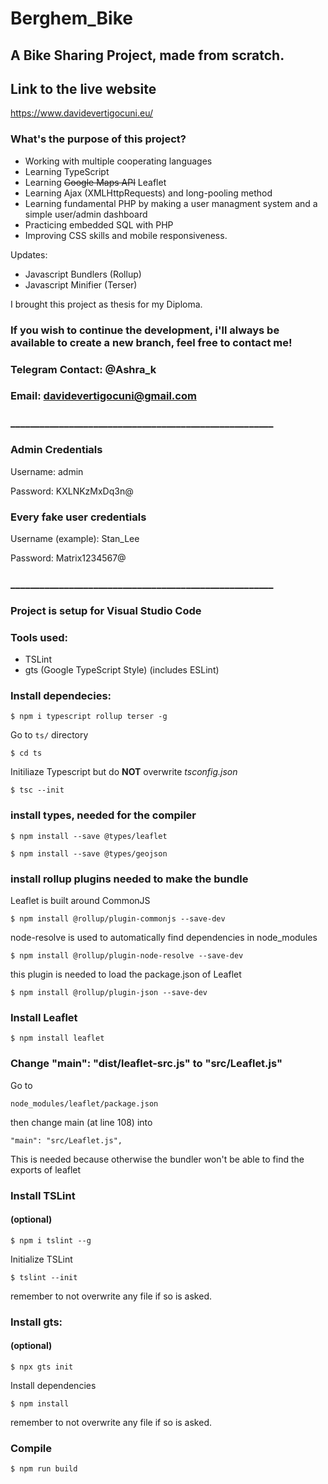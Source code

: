 # Berghem_Bike

## A Bike Sharing Project, made from scratch.

## Link to the live website

https://www.davidevertigocuni.eu/

### What's the purpose of this project?

- Working with multiple cooperating languages 
- Learning TypeScript 
- Learning ~~Google Maps API~~ Leaflet  
- Learning Ajax (XMLHttpRequests) and long-pooling method
- Learning fundamental PHP by making a user managment system and a simple user/admin dashboard
- Practicing embedded SQL with PHP
- Improving CSS skills and mobile responsiveness.

Updates:

+ Javascript Bundlers (Rollup)
+ Javascript Minifier (Terser)
  
I brought this project as thesis for my Diploma.

### If you wish to continue the development, i'll always be available to create a new branch, feel free to contact me!
### Telegram Contact: @Ashra_k
### Email: davidevertigocuni@gmail.com

### ______________________________________________________

### Admin Credentials

Username: admin

Password: KXLNKzMxDq3n@

### Every fake user credentials

Username (example): Stan_Lee

Password: Matrix1234567@

### ______________________________________________________

### Project is setup for Visual Studio Code

### Tools used:

- TSLint
- gts (Google TypeScript Style) (includes ESLint)

### Install dependecies:

```shell
$ npm i typescript rollup terser -g
```

Go to ```ts/``` directory
```shell
$ cd ts
```

Initiliaze Typescript
but do **NOT** overwrite
*tsconfig.json*
```shell
$ tsc --init
```
### install types, needed for the compiler

```shell
$ npm install --save @types/leaflet
```

```shell
$ npm install --save @types/geojson
```

### install rollup plugins needed to make the bundle

Leaflet is built around CommonJS 

```shell
$ npm install @rollup/plugin-commonjs --save-dev
```

node-resolve is used to automatically find dependencies in node_modules

```shell
$ npm install @rollup/plugin-node-resolve --save-dev
```

this plugin is needed to load the package.json of Leaflet

```shell
$ npm install @rollup/plugin-json --save-dev
```

### Install Leaflet 

```shell
$ npm install leaflet
```

### Change "main": "dist/leaflet-src.js" to "src/Leaflet.js"

Go to 
```shell
node_modules/leaflet/package.json
```
then change main (at line 108) into 
```shell
"main": "src/Leaflet.js",
```

This is needed because otherwise the bundler won't be able to find the exports of leaflet 

### Install TSLint 
#### (optional)

```shell
$ npm i tslint --g
```

Initialize TSLint
```shell
$ tslint --init
```

remember to not overwrite any file if so is asked.

### Install gts:
#### (optional)

```shell
$ npx gts init
```

Install dependencies
```shell
$ npm install
```

remember to not overwrite any file if so is asked.

### Compile

```shell
$ npm run build
```
